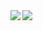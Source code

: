 <a href="https://github.com/anuraghazra/github-readme-stats" style="max-width:100%;">
  <img align="left" src="https://github-readme-stats.vercel.app/api?username=noa4021J&show_icons=true&theme=vue-dark" />
</a>
<a href="https://github.com/anuraghazra/github-readme-stats" style="max-width:100%;">
  <img align="left" src="https://github-readme-stats.vercel.app/api/top-langs/?username=noa4021J&theme=vue-dark&layout=compact" />
</a>
